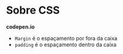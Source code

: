 # Sobre CSS
  **codepen.io**

  * ``Margin`` é o espaçamento por fora da caixa
  * ``padding`` é o espaçamento dentro da caixa